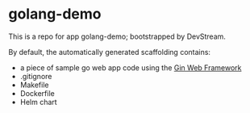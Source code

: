 # golang-demo

This is a repo for app golang-demo; bootstrapped by DevStream.

By default, the automatically generated scaffolding contains:


- a piece of sample go web app code using the [Gin Web Framework](https://github.com/gin-gonic/gin)
- .gitignore
- Makefile
- Dockerfile
- Helm chart

